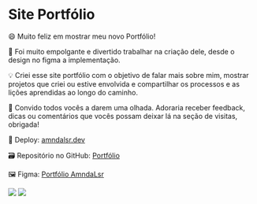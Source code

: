 # Site Portfólio

😄 Muito feliz em mostrar meu novo Portfólio!

🎊 Foi muito empolgante e divertido trabalhar na criação dele, desde o design no figma a implementação.

💡 Criei esse site portfólio com o objetivo de falar mais sobre mim, mostrar projetos que criei ou estive envolvida e compartilhar os processos e as lições aprendidas ao longo do caminho.

👀 Convido todos vocês a darem uma olhada. Adoraria receber feedback, dicas ou comentários que vocês possam deixar lá na seção de visitas, obrigada!


🚀 Deploy: <a href="https://planner-alpha-pearl.vercel.app">amndalsr.dev</a>

🗃 Repositório no GitHub: <a href="https://github.com/amndalsr/Portfolio">Portfólio</a>

🖼 Figma: <a href="https://www.figma.com/file/LoUgJsjrjw0RKp9OARfWuq/Portfolio-Amandalsr?type=design&node-id=0-1&mode=design&t=Gt3Lr5CDsxK5scym-0">Portfólio AmndaLsr</a>

<img src="https://github.com/amndalsr/Portfolio/assets/72527935/e20ba115-9d80-49d8-aa06-bf10e52aeb99">
<img src="https://github.com/amndalsr/Portfolio/assets/72527935/bd98fa76-940b-4ac6-9143-eeb292548224">


